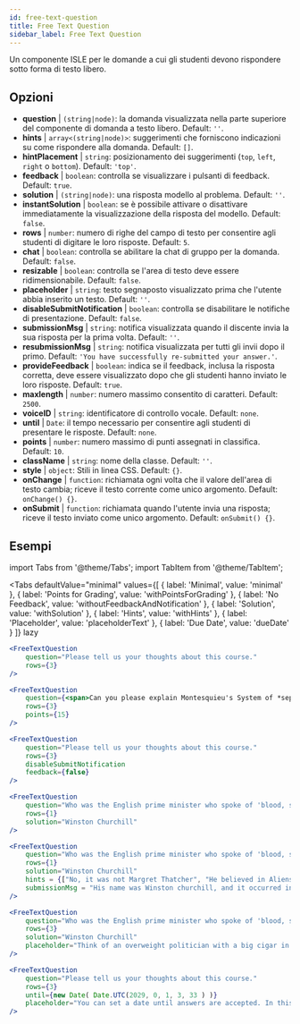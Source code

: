 ```yaml
---
id: free-text-question 
title: Free Text Question
sidebar_label: Free Text Question
---
```


Un componente ISLE per le domande a cui gli studenti devono rispondere sotto forma di testo libero.

## Opzioni

* __question__ | `(string|node)`: la domanda visualizzata nella parte superiore del componente di domanda a testo libero. Default: `''`.
* __hints__ | `array<(string|node)>`: suggerimenti che forniscono indicazioni su come rispondere alla domanda. Default: `[]`.
* __hintPlacement__ | `string`: posizionamento dei suggerimenti (`top`, `left`, `right` o `bottom`). Default: `'top'`.
* __feedback__ | `boolean`: controlla se visualizzare i pulsanti di feedback. Default: `true`.
* __solution__ | `(string|node)`: una risposta modello al problema. Default: `''`.
* __instantSolution__ | `boolean`: se è possibile attivare o disattivare immediatamente la visualizzazione della risposta del modello. Default: `false`.
* __rows__ | `number`: numero di righe del campo di testo per consentire agli studenti di digitare le loro risposte. Default: `5`.
* __chat__ | `boolean`: controlla se abilitare la chat di gruppo per la domanda. Default: `false`.
* __resizable__ | `boolean`: controlla se l'area di testo deve essere ridimensionabile. Default: `false`.
* __placeholder__ | `string`: testo segnaposto visualizzato prima che l'utente abbia inserito un testo. Default: `''`.
* __disableSubmitNotification__ | `boolean`: controlla se disabilitare le notifiche di presentazione. Default: `false`.
* __submissionMsg__ | `string`: notifica visualizzata quando il discente invia la sua risposta per la prima volta. Default: `''`.
* __resubmissionMsg__ | `string`: notifica visualizzata per tutti gli invii dopo il primo. Default: `'You have successfully re-submitted your answer.'`.
* __provideFeedback__ | `boolean`: indica se il feedback, inclusa la risposta corretta, deve essere visualizzato dopo che gli studenti hanno inviato le loro risposte. Default: `true`.
* __maxlength__ | `number`: numero massimo consentito di caratteri. Default: `2500`.
* __voiceID__ | `string`: identificatore di controllo vocale. Default: `none`.
* __until__ | `Date`: il tempo necessario per consentire agli studenti di presentare le risposte. Default: `none`.
* __points__ | `number`: numero massimo di punti assegnati in classifica. Default: `10`.
* __className__ | `string`: nome della classe. Default: `''`.
* __style__ | `object`: Stili in linea CSS. Default: `{}`.
* __onChange__ | `function`: richiamata ogni volta che il valore dell'area di testo cambia; riceve il testo corrente come unico argomento. Default: `onChange() {}`.
* __onSubmit__ | `function`: richiamata quando l'utente invia una risposta; riceve il testo inviato come unico argomento. Default: `onSubmit() {}`.


## Esempi

import Tabs from '@theme/Tabs';
import TabItem from '@theme/TabItem';

<Tabs
    defaultValue="minimal"
    values={[
        { label: 'Minimal', value: 'minimal' },
        { label: 'Points for Grading', value: 'withPointsForGrading' },
        { label: 'No Feedback', value: 'withoutFeedbackAndNotification' },
        { label: 'Solution', value: 'withSolution' },
        { label: 'Hints', value: 'withHints' },
        { label: 'Placeholder', value: 'placeholderText' },
        { label: 'Due Date', value: 'dueDate' }
    ]}
    lazy
>

<TabItem value="minimal" >

```jsx live
<FreeTextQuestion 
    question="Please tell us your thoughts about this course." 
    rows={3} 
/>
```
</TabItem>

<TabItem value="withPointsForGrading" >

```jsx live
<FreeTextQuestion 
    question={<span>Can you please explain Montesquieu's System of *separation of powers*?</span>} 
    rows={3} 
    points={15}
/>
```

</TabItem>

<TabItem value="withoutFeedbackAndNotification" >

```jsx live
<FreeTextQuestion 
    question="Please tell us your thoughts about this course." 
    rows={3}
    disableSubmitNotification 
    feedback={false}
/>
```

</TabItem>

<TabItem value="withSolution" > 

```jsx live
<FreeTextQuestion 
    question="Who was the English prime minister who spoke of 'blood, sweat and tears'?" 
    rows={1} 
    solution="Winston Churchill" 
/>
```

</TabItem>

<TabItem value="withHints" >

```jsx live
<FreeTextQuestion 
    question="Who was the English prime minister who spoke of 'blood, sweat and tears'?" 
    rows={1} 
    solution="Winston Churchill" 
    hints = {["No, it was not Margret Thatcher", "He believed in Aliens by the way", "His first name was Winston - like the guy in 1984"]}
    submissionMsg = "His name was Winston churchill, and it occurred in a speech given by him to the House of Commons of the Parliament of the United Kingdom on 13 May 1940. The speech is sometimes known by that name"
/>
```

</TabItem>

<TabItem value="placeholderText" >

```jsx live
<FreeTextQuestion 
    question="Who was the English prime minister who spoke of 'blood, sweat and tears'?" 
    rows={3} 
    solution="Winston Churchill" 
    placeholder="Think of an overweight politician with a big cigar in his mouth."
/>
```

</TabItem>

<TabItem value="dueDate" >

```jsx live
<FreeTextQuestion 
    question="Please tell us your thoughts about this course." 
    rows={3} 
    until={new Date( Date.UTC(2029, 0, 1, 3, 33 ) )}
    placeholder="You can set a date until answers are accepted. In this case it is 2020, 1st of January, 3:30 am UTC time."
/>
```

</TabItem>

</Tabs>
